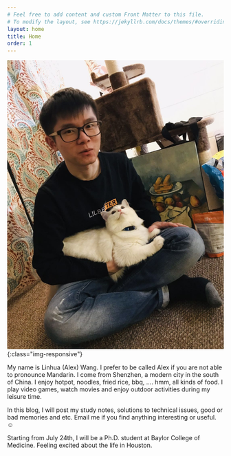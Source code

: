 ```yaml
---
# Feel free to add content and custom Front Matter to this file.
# To modify the layout, see https://jekyllrb.com/docs/themes/#overriding-theme-defaults
layout: home
title: Home
order: 1
---
```

<!-- <img src="me.jpg" alt="Alex's selfie" class="center" style="border=1"> -->

!['Alex's selfie](./me.jpg){:class="img-responsive"}

My name is Linhua (Alex) Wang. I prefer to be called Alex if you are not able to pronounce Mandarin. I come from Shenzhen, a modern city in the south of China. I enjoy hotpot, noodles, fried rice, bbq, .... hmm, all kinds of food. I play video games, watch movies and enjoy outdoor activities during my leisure time.  

In this blog, I will post my study notes, solutions to technical issues, good or bad memories and etc. Email me if you find anything interesting or useful. &#9786;   

Starting from July 24th, I will be a Ph.D. student at Baylor College of Medicine. Feeling excited about the life in Houston.


